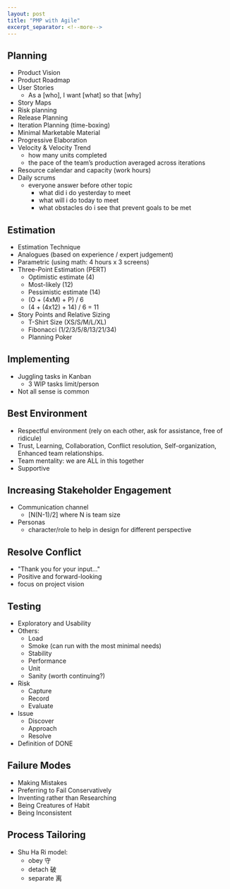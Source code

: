 ```yaml
---
layout: post
title: "PMP with Agile"
excerpt_separator: <!--more-->
---
```


## Planning

* Product Vision
* Product Roadmap
* User Stories
    * As a [who], I want [what] so that [why]
* Story Maps
* Risk planning
* Release Planning
* Iteration Planning (time-boxing)
* Minimal Marketable Material
* Progressive Elaboration
* Velocity & Velocity Trend
    * how many units completed
    * the pace of the team’s production averaged across iterations
* Resource calendar and capacity (work hours)
* Daily scrums
    * everyone answer before other topic
        * what did i do yesterday to meet
        * what will i do today to meet
        * what obstacles do i see that prevent goals to be met

## Estimation

* Estimation Technique
* Analogues (based on experience / expert judgement)
* Parametric (using math: 4 hours x 3 screens)
* Three-Point Estimation (PERT)
    * Optimistic estimate (4)
    * Most-likely (12)
    * Pessimistic estimate (14)
    * (O + (4xM) + P) / 6
    * (4 + (4x12) + 14) / 6 = 11
* Story Points and Relative Sizing
    * T-Shirt Size (XS/S/M/L/XL)
    * Fibonacci (1/2/3/5/8/13/21/34)
    * Planning Poker

## Implementing

* Juggling tasks in Kanban
    * 3 WIP tasks limit/person
* Not all sense is common

## Best Environment

* Respectful environment (rely on each other, ask for assistance, free of ridicule)
* Trust, Learning, Collaboration, Conflict resolution, Self-organization, Enhanced team relationships.
* Team mentality: we are ALL in this together
* Supportive

## Increasing Stakeholder Engagement

* Communication channel
    * [N(N-1)/2] where N is team size
* Personas
    * character/role to help in design for different perspective

## Resolve Conflict

* "Thank you for your input..."
* Positive and forward-looking
* focus on project vision

## Testing

* Exploratory and Usability
* Others:
    * Load
    * Smoke (can run with the most minimal needs)
    * Stability
    * Performance
    * Unit
    * Sanity (worth continuing?)
* Risk
    * Capture
    * Record
    * Evaluate
* Issue
    * Discover
    * Approach
    * Resolve
* Definition of DONE

## Failure Modes

* Making Mistakes
* Preferring to Fail Conservatively
* Inventing rather than Researching
* Being Creatures of Habit
* Being Inconsistent

## Process Tailoring

* Shu Ha Ri model:
    * obey 守
    * detach 破
    * separate 离
